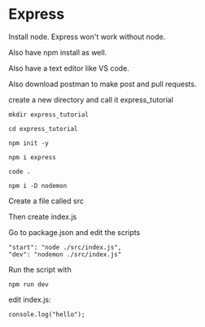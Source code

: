 # Express

Install node. Express won't work without node.

Also have npm install as well.

Also have a text editor like VS code.

Also download postman to make post and pull requests.

create a new directory and call it express_tutorial

```
mkdir express_tutorial

cd express_tutorial

npm init -y

npm i express

code .

npm i -D nodemon
```

Create a file called src

Then create index.js

Go to package.json and edit the scripts

```
"start": "node ./src/index.js",
"dev": "nodemon ./src/index.js"
```

Run the script with 

```
npm run dev
```

edit index.js:

```
console.log("hello");
```

